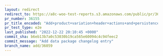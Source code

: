 ```yaml
---
layout: redirect
redirect_to: https://a8c-woo-test-reports.s3.amazonaws.com/public/pr/36155/e2e/index.html
pr_number: 36155
pr_title_encoded: "Add+product+variation+header+actions+and+persistence"
pr_test_type: e2e
last_published: "2022-12-22 20:10:45 +0000"
commit_sha: b6eb13b7a0c53030b19ca565e60094c4c94feec2
commit_message: "Add data package changelog entry"
branch_name: add/36059
---
```

